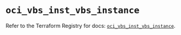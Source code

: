 # `oci_vbs_inst_vbs_instance`

Refer to the Terraform Registry for docs: [`oci_vbs_inst_vbs_instance`](https://registry.terraform.io/providers/oracle/oci/7.19.0/docs/resources/vbs_inst_vbs_instance).
